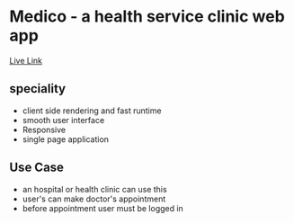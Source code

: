 # Medico - a health service clinic web app
[Live Link](https://awesome-perlman-479fb9.netlify.app/)

## speciality
* client side rendering and fast runtime
* smooth user interface
* Responsive
* single page application

## Use Case
* an hospital or health clinic can use this
* user's can make doctor's appointment
* before appointment user must be logged in
